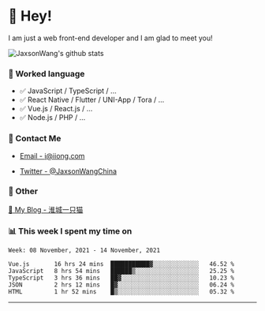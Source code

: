 # 👋 Hey!

I am just a web front-end developer and I am glad to meet you!

![JaxsonWang's github stats](https://github-readme-stats.vercel.app/api?username=JaxsonWang&&show_icons=true&&title_color=1abc9c&&icon_color=1abc9c)


### 📝 Worked language

- ✅ JavaScript / TypeScript / ...
- ✅ React Native / Flutter / UNI-App / Tora / ...
- ✅ Vue.js / React.js / ...
- ✅ Node.js / PHP / ...

### 📮 Contact Me

- [Email - i@iiong.com](mailto:i@iiong.com)

- [Twitter - @JaxsonWangChina](https://twitter.com/JaxsonWangChina)

### 🤪 Other

[📌 My Blog - 淮城一只猫](https://iiong.com)

### 📊 This week I spent my time on

<!--START_SECTION:waka-->
```text
Week: 08 November, 2021 - 14 November, 2021

Vue.js       16 hrs 24 mins  ███████████▓░░░░░░░░░░░░░   46.52 % 
JavaScript   8 hrs 54 mins   ██████▒░░░░░░░░░░░░░░░░░░   25.25 % 
TypeScript   3 hrs 36 mins   ██▓░░░░░░░░░░░░░░░░░░░░░░   10.23 % 
JSON         2 hrs 12 mins   █▓░░░░░░░░░░░░░░░░░░░░░░░   06.24 % 
HTML         1 hr 52 mins    █▒░░░░░░░░░░░░░░░░░░░░░░░   05.32 % 
```
<!--END_SECTION:waka-->

---
